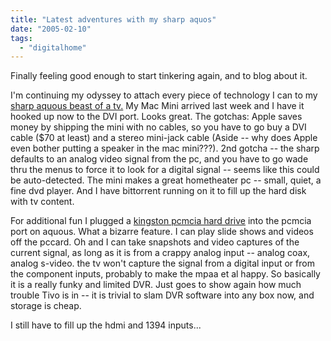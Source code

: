 ```yaml
---
title: "Latest adventures with my sharp aquos"
date: "2005-02-10"
tags: 
  - "digitalhome"
---
```


Finally feeling good enough to start tinkering again, and to blog about it.

I'm continuing my odyssey to attach every piece of technology I can to my [sharp aquous beast of a tv.](http://www.theludwigs.com/archives/001775.html) My Mac Mini arrived last week and I have it hooked up now to the DVI port. Looks great. The gotchas: Apple saves money by shipping the mini with no cables, so you have to go buy a DVI cable ($70 at least) and a stereo mini-jack cable (Aside -- why does Apple even bother putting a speaker in the mac mini???). 2nd gotcha -- the sharp defaults to an analog video signal from the pc, and you have to go wade thru the menus to force it to look for a digital signal -- seems like this could be auto-detected. The mini makes a great hometheater pc -- small, quiet, a fine dvd player. And I have bittorrent running on it to fill up the hard disk with tv content.

For additional fun I plugged a [kingston pcmcia hard drive](http://www.kingston.com/products/pccard.asp) into the pcmcia port on aquous. What a bizarre feature. I can play slide shows and videos off the pccard. Oh and I can take snapshots and video captures of the current signal, as long as it is from a crappy analog input -- analog coax, analog s-video. the tv won't capture the signal from a digital input or from the component inputs, probably to make the mpaa et al happy. So basically it is a really funky and limited DVR. Just goes to show again how much trouble Tivo is in -- it is trivial to slam DVR software into any box now, and storage is cheap.

I still have to fill up the hdmi and 1394 inputs...
